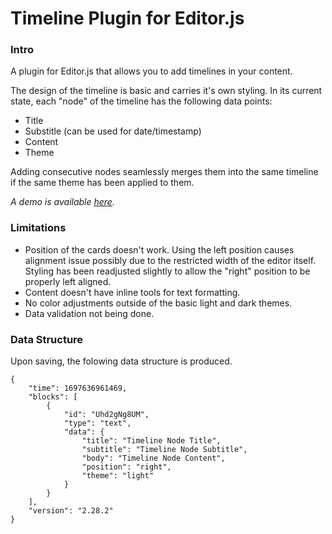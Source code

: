 # Timeline Plugin for Editor.js

### Intro

A plugin for Editor.js that allows you to add timelines in your content.

The design of the timeline is basic and carries it's own styling.  In its current state, each "node" of the timeline has the following data points: 

- Title
- Substitle (can be used for date/timestamp)
- Content
- Theme

Adding consecutive nodes seamlessly merges them into the same timeline if the same theme has been applied to them. 

*A demo is available [here](https://shahrozn.github.io/editorjs-timeline/).*

### Limitations

- Position of the cards doesn't work. Using the left position causes alignment issue possibly due to the restricted width of the editor itself. Styling has been readjusted slightly to allow the "right" position to be properly left aligned.
- Content doesn't have inline tools for text formatting.
- No color adjustments outside of the basic light and dark themes.
- Data validation not being done.

### Data Structure

Upon saving, the folowing data structure is produced. 

```
{
    "time": 1697636961469,
    "blocks": [
        {
            "id": "Uhd2gNg8UM",
            "type": "text",
            "data": {
                "title": "Timeline Node Title",
                "subtitle": "Timeline Node Subtitle",
                "body": "Timeline Node Content",
                "position": "right",
                "theme": "light"
            }
        }
    ],
    "version": "2.28.2"
}
```
